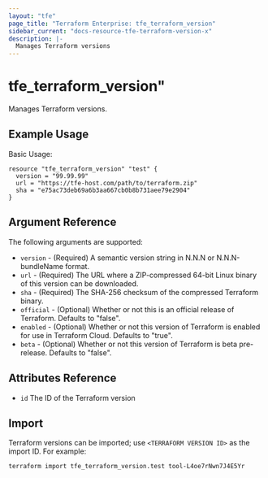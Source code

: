 ```yaml
---
layout: "tfe"
page_title: "Terraform Enterprise: tfe_terraform_version"
sidebar_current: "docs-resource-tfe-terraform-version-x"
description: |-
  Manages Terraform versions
---
```


# tfe_terraform_version"

Manages Terraform versions.

## Example Usage

Basic Usage:

```hcl
resource "tfe_terraform_version" "test" {
  version = "99.99.99"
  url = "https://tfe-host.com/path/to/terraform.zip"
  sha = "e75ac73deb69a6b3aa667cb0b8b731aee79e2904"
}
```

## Argument Reference

The following arguments are supported:

* `version` - (Required) A semantic version string in N.N.N or N.N.N-bundleName format.
* `url` - (Required) The URL where a ZIP-compressed 64-bit Linux binary of this version can be downloaded.
* `sha` - (Required) The SHA-256 checksum of the compressed Terraform binary.
* `official` - (Optional) Whether or not this is an official release of Terraform. Defaults to "false".
* `enabled` - (Optional) Whether or not this version of Terraform is enabled for use in Terraform Cloud. Defaults to "true".
* `beta` - (Optional) Whether or not this version of Terraform is beta pre-release. Defaults to "false".

## Attributes Reference

* `id` The ID of the Terraform version

## Import

Terraform versions can be imported; use `<TERRAFORM VERSION ID>` as the import ID. For example:

```shell
terraform import tfe_terraform_version.test tool-L4oe7rNwn7J4E5Yr 
```